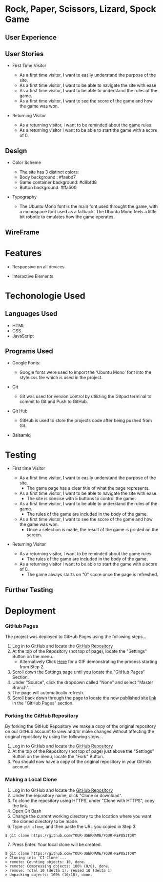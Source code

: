 # Rock, Paper, Scissors, Lizard, Spock Game

## User Experience

## User Stories

- First Time Visitor 
    - As a first time visitor, I want to easily understand the purpose of the site.
    - As a first time visitor, I want to be able to navigate the site with ease
    - As a first time visitor, I want to be able to understand the rules of the game. 
    - As a first time visitor, I want to see the score of the game and how the game was won.

- Returning Visitor
    - As a returning visitor, I want to be reminded about the game rules.
    - As a returning visitor I want to be able to start the game with a score of 0.


## Design
- Color Scheme
    - The site has 3 distinct colors:
    - Body background :  #faebd7
    - Game container background: #d8bfd8
    - Button background: #ffa500


- Typography
    - The Ubuntu Mono font is the main font used throught the game, with a monospace font used as a fallback. The Ubuntu Mono feels a little bit robotic to emulates how the game operates. 

## WireFrame

# Features

- Responsive on all devices

- Interactive Elements

# Techonologie Used

## Languages Used

- HTML
- CSS
- JavaScript

## Programs Used

- Google Fonts:
    - Google fonts were used to import the 'Ubuntu Mono' font into the style.css file which is used in the project.

- Git
    - Git was used for version control by utilizing the Gitpod terminal to commit to Git and Push to GitHub.

- Git Hub
    - GitHub is used to store the projects code after being pushed from Git.

- Balsamiq

# Testing

- First time Visitor
    - As a first time visitor, I want to easily understand the purpose of the site.
        - The game page has a clear title of what the page represents. 
    - As a first time visitor, I want to be able to navigate the site with ease.
        - The site is consise with 5 buttons to control the game. 
    - As a first time visitor, I want to be able to understand the rules of the game.
        - The rules of the game are included in the body of the game. 
    - As a first time visitor, I want to see the score of the game and how the game was won.
        - Once a selection is made, the result of the game is printed on the screen.
    
- Returning Visitor
    - As a returning visitor, I want to be reminded about the game rules.
        - The rules of the game are included in the body of the game. 
    - As a returning visitor I want to be able to start the game with a score of 0.
        - The game always starts on "0" score once the page is refreshed.

## Further Testing



# Deployment

### GitHub Pages

The project was deployed to GitHub Pages using the following steps...

1. Log in to GitHub and locate the [GitHub Repository](https://github.com/)
2. At the top of the Repository (not top of page), locate the "Settings" Button on the menu.
    - Alternatively Click [Here](https://raw.githubusercontent.com/) for a GIF demonstrating the process starting from Step 2.
3. Scroll down the Settings page until you locate the "GitHub Pages" Section.
4. Under "Source", click the dropdown called "None" and select "Master Branch".
5. The page will automatically refresh.
6. Scroll back down through the page to locate the now published site [link](https://github.com) in the "GitHub Pages" section.

### Forking the GitHub Repository

By forking the GitHub Repository we make a copy of the original repository on our GitHub account to view and/or make changes without affecting the original repository by using the following steps...

1. Log in to GitHub and locate the [GitHub Repository](https://github.com/)
2. At the top of the Repository (not top of page) just above the "Settings" Button on the menu, locate the "Fork" Button.
3. You should now have a copy of the original repository in your GitHub account.

### Making a Local Clone

1. Log in to GitHub and locate the [GitHub Repository](https://github.com/)
2. Under the repository name, click "Clone or download".
3. To clone the repository using HTTPS, under "Clone with HTTPS", copy the link.
4. Open Git Bash
5. Change the current working directory to the location where you want the cloned directory to be made.
6. Type `git clone`, and then paste the URL you copied in Step 3.

```
$ git clone https://github.com/YOUR-USERNAME/YOUR-REPOSITORY
```

7. Press Enter. Your local clone will be created.

```
$ git clone https://github.com/YOUR-USERNAME/YOUR-REPOSITORY
> Cloning into `CI-Clone`...
> remote: Counting objects: 10, done.
> remote: Compressing objects: 100% (8/8), done.
> remove: Total 10 (delta 1), reused 10 (delta 1)
> Unpacking objects: 100% (10/10), done.
```